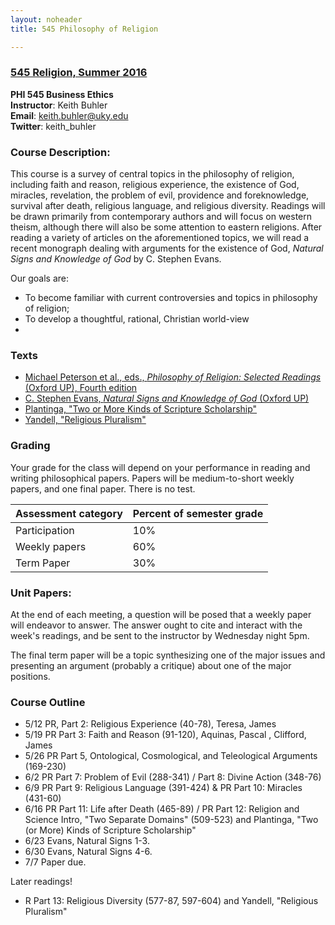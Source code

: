```yaml
---
layout: noheader
title: 545 Philosophy of Religion

---
```


### [545 Religion, Summer 2016](/syllabus545.pdf)
**PHI 545 Business Ethics**  
**Instructor**: Keith Buhler  
**Email**: [keith.buhler@uky.edu](emailto:keith.buhler@uky.edu)  
**Twitter**: keith_buhler  

### Course Description: 

This course is a survey of central topics in the philosophy of religion, including faith and reason, religious experience, the existence of God, miracles, revelation, the problem of evil, providence and foreknowledge, survival after death, religious language, and religious diversity.  Readings will be drawn primarily from contemporary authors and will focus on western theism, although there will also be some attention to eastern religions.  After reading a variety of articles on the aforementioned topics, we will read a recent monograph dealing with arguments for the existence of God, *Natural Signs and Knowledge of God* by C. Stephen Evans.

Our goals are: 

* To become familiar with current controversies and topics in philosophy of religion;
* To develop a thoughtful, rational, Christian world-view
* 

### Texts

* [Michael Peterson et al., eds., *Philosophy of Religion: Selected Readings* (Oxford UP), Fourth edition](http://amzn.to/1QXm5Ga)
* [C. Stephen Evans, *Natural Signs and Knowledge of God* (Oxford UP)](http://amzn.to/1QXm7Ok)
* [Plantinga, "Two or More Kinds of Scripture Scholarship"](https://drive.google.com/open?id=0B0CYQDZ8AWu8U3dHQXpCWUdZSTA)
* [Yandell, "Religious Pluralism"](https://drive.google.com/open?id=0B0CYQDZ8AWu8U3dHQXpCWUdZSTA)


### Grading
Your grade for the class will depend on your performance in reading and writing philosophical papers. Papers will be medium-to-short weekly papers, and one final paper. There is no test. 


|  Assessment category   |  Percent of semester grade |
| -----------------------| ---------------------------|
| Participation          |  10%                       |
| Weekly papers          |  60%                         |
| Term Paper             |  30% |


### Unit Papers:  

At the end of each meeting, a question will be posed that a weekly paper will endeavor to answer. The answer ought to cite and interact with the week's readings, and be sent to the instructor by Wednesday night 5pm. 

The final term paper will be a topic synthesizing one of the major issues and presenting an argument (probably a critique) about one of the major positions. 


### Course Outline

* 5/12 PR, Part 2: Religious Experience (40-78), Teresa, James
* 5/19 PR Part 3: Faith and Reason (91-120), Aquinas, Pascal , Clifford, James
* 5/26 PR Part 5, Ontological, Cosmological, and Teleological Arguments (169-230) 
* 6/2 PR Part 7: Problem of Evil (288-341) / Part 8: Divine Action (348-76)
* 6/9 PR Part 9: Religious Language (391-424) & PR Part 10: Miracles (431-60) 
* 6/16 PR Part 11: Life after Death (465-89) / PR Part 12: Religion and Science Intro, "Two Separate Domains" (509-523) and Plantinga, "Two (or More) Kinds of Scripture Scholarship"
* 6/23 Evans, Natural Signs 1-3. 
* 6/30 Evans, Natural Signs 4-6. 
* 7/7 Paper due.

Later readings!

* R Part 13: Religious Diversity (577-87, 597-604) and Yandell, "Religious Pluralism"


